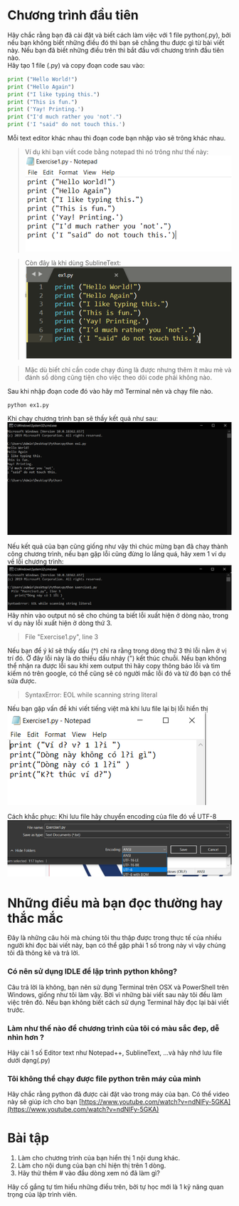 # Chương trình đầu tiên #  
Hãy chắc rằng bạn đã cài đặt và biết cách làm việc với 1 file python(.py), bởi nếu bạn không biết những điều đó thì bạn sẽ chẳng thu được gì từ bài viết này. Nếu bạn đã biết những điều trên thì bắt đầu với chương trình đầu tiên nào.  
Hãy tạo 1 file (.py) và copy đoạn code sau vào:  
```python
print ("Hello World!")
print ("Hello Again")
print ("I like typing this.")
print ("This is fun.")
print ('Yay! Printing.')
print ("I'd much rather you 'not'.")
print ('I "said" do not touch this.')
```
Mỗi text editor khác nhau thì đoạn code bạn nhập vào sẽ trông khác nhau.  
>Ví dụ khi bạn viết code bằng notepad thì nó trông như thế này:  
![picture alt](./image/2.png)  

>Còn đây là khi dùng SublineText:  
![picture alt](./image/1.PNG)  

>Mặc dù biết chỉ cần code chạy đúng là được nhưng thêm ít màu mè và đánh số dòng cũng tiện cho việc theo dõi code phải không nào.

Sau khi nhập đoạn code đó vào hãy mở Terminal nên và chạy file nào.
```
python ex1.py
```
Khi chạy chương trình bạn sẽ thấy kết quả như sau:  
![picture alt](./image/3.PNG)

Nếu kết quả của bạn cũng giống như vậy thì chúc mừng bạn đã chạy thành công chương trình, nếu bạn gặp lỗi cũng đừng lo lắng quá, hãy xem 1 ví dụ về lỗi chương trình:
![picture alt](./image/4.PNG)
Hãy nhìn vào output nó sẽ cho chúng ta biết lỗi xuất hiện ở dòng nào, trong ví dụ này lỗi xuất hiện ở dòng thứ 3.
>File "Exercise1.py", line 3  

Nếu bạn để ý kĩ sẽ thấy dấu (^) chỉ ra rằng trong dòng thứ 3 thì lỗi nằm ở vị trí đó. Ở đây lỗi này là do thiếu dấu nháy (") kết thúc chuỗi. Nếu bạn không thể nhận ra được lỗi sau khi xem output thì hãy copy thông báo lỗi và tìm kiếm nó trên google, có thể cũng sẽ có người mắc lỗi đó và từ đó bạn có thể sửa được.
>SyntaxError: EOL while scanning string literal

Nếu bạn gặp vấn đề khi viết tiếng việt mà khi lưu file lại bị lỗi hiển thị ![picture alt](./image/5.PNG)

Cách khắc phục: Khi lưu file hãy chuyển encoding của file đó về UTF-8
![picture alt](./image/6.PNG)

# Những điều mà bạn đọc thường hay thắc mắc #
Đây là những câu hỏi mà chúng tôi thu thập được trong thực tế của nhiều người khi đọc bài viết này, bạn có thể gặp phải 1 số trong này vì vậy chúng tôi đã thông kê và trả lời.

### Có nên sử dụng IDLE để lập trình python không? #
Câu trả lời là không, bạn nên sử dụng Terminal trên OSX và PowerShell trên Windows, giống như tôi làm vậy. Bời vì những bài viết sau này tôi đều làm việc trên đó. Nếu bạn không biết cách sử dụng Terminal hãy đọc lại bài viết trước.
### Làm như thế nào để chương trình của tôi có màu sắc đep, dễ nhìn hơn ? ###
Hãy cài 1 số Editor text như Notepad++, SublineText, ...và hãy nhớ lưu file dưới dạng(.py)  

### Tôi không thể chạy được file python trên máy của mình ###
Hãy chắc rằng python đã được cài đặt vào trong máy của bạn. Có thể video này sẽ giúp ích cho bạn [https://www.youtube.com/watch?v=ndNlFy-5GKA](https://www.youtube.com/watch?v=ndNlFy-5GKA)

# Bài tập #
1. Làm cho chương trình của bạn hiển thị 1 nội dung khác.
2. Làm cho nội dung của bạn chỉ hiện thị trên 1 dòng.
3. Hãy thử thêm # vào đầu dòng xem nó đã làm gì?


Hãy cố gắng tự tìm hiểu những điều trên, bởi tự học mới là 1 kỹ năng quan trọng của lập trình viên.
